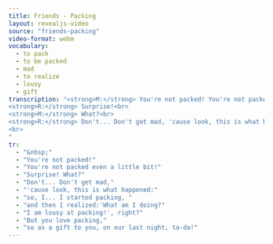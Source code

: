 ```yaml
---
title: Friends - Packing
layout: revealjs-video
source: "friends-packing"
video-format: webm
vocabulary:
  - to pack
  - to be packed
  - mad
  - to realize
  - lousy
  - gift
transcription: "<strong>M:</strong> You're not packed! You're not packed even a little bit!<br>
<strong>R:</strong> Surprise!<br>
<strong>M:</strong> What?<br>
<strong>R:</strong> Don't... Don't get mad, 'cause look, this is what happened: so, I... I started packing, and then I realized: 'What am I doing? I am lousy at packing!', right? But you love packing, so as a gift to you, on our last night, ta-da!
<br>
"
tr:
  - "&nbsp;"
  - "You're not packed!"
  - "You're not packed even a little bit!"
  - "Surprise! What?"
  - "Don't... Don't get mad,"
  - "'cause look, this is what happened:"
  - "so, I... I started packing, "
  - "and then I realized:'What am I doing?"
  - "I am lousy at packing!', right?"
  - "But you love packing,"
  - "so as a gift to you, on our last night, ta-da!"
---
```

